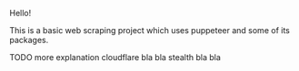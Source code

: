 Hello!

This is a basic web scraping project which uses puppeteer and some of its packages.

TODO more explanation cloudflare bla bla stealth bla bla
